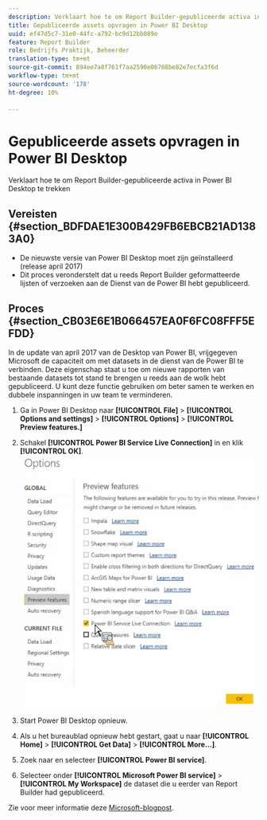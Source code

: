 ```yaml
---
description: Verklaart hoe te om Report Builder-gepubliceerde activa in Power BI Desktop te trekken
title: Gepubliceerde assets opvragen in Power BI Desktop
uuid: ef47d5c7-31e0-44fc-a792-bc9d12bb089e
feature: Report Builder
role: Bedrijfs Praktijk, Beheerder
translation-type: tm+mt
source-git-commit: 894ee7a8f761f7aa2590e06708be82e7ecfa3f6d
workflow-type: tm+mt
source-wordcount: '178'
ht-degree: 10%

---
```



# Gepubliceerde assets opvragen in Power BI Desktop

Verklaart hoe te om Report Builder-gepubliceerde activa in Power BI Desktop te trekken

## Vereisten {#section_BDFDAE1E300B429FB6EBCB21AD1383A0}

* De nieuwste versie van Power BI Desktop moet zijn geïnstalleerd (release april 2017)
* Dit proces veronderstelt dat u reeds Report Builder geformatteerde lijsten of verzoeken aan de Dienst van de Power BI hebt gepubliceerd.

## Proces {#section_CB03E6E1B066457EA0F6FC08FFF5EFDD}

In de update van april 2017 van de Desktop van Power BI, vrijgegeven Microsoft de capaciteit om met datasets in de dienst van de Power BI te verbinden. Deze eigenschap staat u toe om nieuwe rapporten van bestaande datasets tot stand te brengen u reeds aan de wolk hebt gepubliceerd. U kunt deze functie gebruiken om beter samen te werken en dubbele inspanningen in uw team te verminderen.

1. Ga in Power BI Desktop naar **[!UICONTROL File]** > **[!UICONTROL Options and settings]** > **[!UICONTROL Options]** > **[!UICONTROL Preview features.]**
1. Schakel **[!UICONTROL Power BI Service Live Connection]** in en klik **[!UICONTROL OK]**. ![](assets/bi-preview-features.png)

1. Start Power BI Desktop opnieuw.
1. Als u het bureaublad opnieuw hebt gestart, gaat u naar **[!UICONTROL Home]** > **[!UICONTROL Get Data]** > **[!UICONTROL More...]**.
1. Zoek naar en selecteer **[!UICONTROL Power BI service]**.
1. Selecteer onder **[!UICONTROL Microsoft Power BI service]** > **[!UICONTROL My Workspace]** de dataset die u eerder van Report Builder had gepubliceerd.

Zie voor meer informatie deze [Microsoft-blogpost](https://powerbi.microsoft.com/en-us/blog/connecting-to-datasets-in-the-power-bi-service-from-desktop/).
